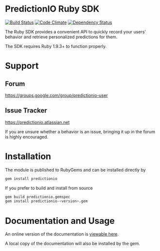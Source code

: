 PredictionIO Ruby SDK
=====================

[![Build Status](https://travis-ci.org/PredictionIO/PredictionIO-Ruby-SDK.svg?branch=develop)](https://travis-ci.org/PredictionIO/PredictionIO-Ruby-SDK)
[![Code Climate](https://codeclimate.com/github/PredictionIO/PredictionIO-Ruby-SDK.png)](https://codeclimate.com/github/PredictionIO/PredictionIO-Ruby-SDK)
[![Dependency Status](https://gemnasium.com/PredictionIO/PredictionIO-Ruby-SDK.svg)](https://gemnasium.com/PredictionIO/PredictionIO-Ruby-SDK)

The Ruby SDK provides a convenient API to quickly record your users' behavior
and retrieve personalized predictions for them.

The SDK requires Ruby 1.9.3+ to function properly.


Support
=======


Forum
-----

https://groups.google.com/group/predictionio-user


Issue Tracker
-------------

https://predictionio.atlassian.net

If you are unsure whether a behavior is an issue, bringing it up in the forum is highly encouraged.


Installation
============

The module is published to RubyGems and can be installed directly by

```sh
gem install predictionio
```

If you prefer to build and install from source

```sh
gem build predictionio.gemspec
gem install predictionio-<version>.gem
```


Documentation and Usage
=======================

An online version of the documentation is [viewable here](http://docs.prediction.io/ruby/api/PredictionIO.html).

A local copy of the documentation will also be installed by the gem.
